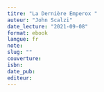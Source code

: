 ```yaml
---
titre: "La Dernière Emperox "
auteur: "John Scalzi"
date_lecture: "2021-09-08"
format: ebook
langue: fr
note:
slug: ""
couverture: 
isbn: 
date_pub: 
editeur: 
---
```

